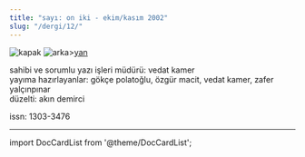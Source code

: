 ```yaml
---
title: "sayı: on iki - ekim/kasım 2002"
slug: "/dergi/12/"
---
```


![kapak](/img/ky12_00_zaferyalcinpinar.jpg)
![arka](/img/ky12_00a.jpg)>[yan](/img/ky12_33.jpg)

sahibi ve sorumlu yazı işleri müdürü: vedat kamer\
yayıma hazırlayanlar: gökçe polatoğlu, özgür macit, vedat kamer, zafer yalçınpınar\
düzelti: akın demirci

issn: 1303-3476

---
import DocCardList from '@theme/DocCardList';

<DocCardList />
